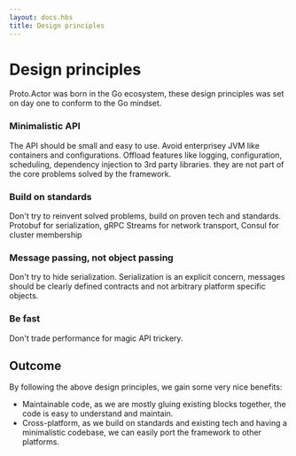 ```yaml
---
layout: docs.hbs
title: Design principles
---
```


# Design principles

Proto.Actor was born in the Go ecosystem, these design principles was set on day one to conform to the Go mindset.

### Minimalistic API
The API should be small and easy to use. Avoid enterprisey JVM like containers and configurations.
Offload features like logging, configuration, scheduling, dependency injection to 3rd party libraries. they are not part of the core problems solved by the framework.

### Build on standards
Don't try to reinvent solved problems, build on proven tech and standards.
Protobuf for serialization, gRPC Streams for network transport, Consul for cluster membership

### Message passing, not object passing
Don't try to hide serialization. 
Serialization is an explicit concern, messages should be clearly defined contracts and not arbitrary platform specific objects.

### Be fast
Don't trade performance for magic API trickery.


## Outcome

By following the above design principles, we gain some very nice benefits:

* Maintainable code, as we are mostly gluing existing blocks together, the code is easy to understand and maintain.
* Cross-platform, as we build on standards and existing tech and having a minimalistic codebase, we can easily port the framework to other platforms.
